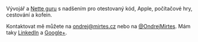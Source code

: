 Vývojář a [Nette guru](/nette-guru) s nadšením pro otestovaný kód, Apple, počítačové hry, cestování a kofein.

Kontaktovat mě můžete na <ondrej@mirtes.cz> nebo na [@OndrejMirtes](https://twitter.com/OndrejMirtes). Mám taky [LinkedIn](http://cz.linkedin.com/in/ondrejmirtes) a <a rel="me" href="https://plus.google.com/115203539890375495464">Google+</a>.
